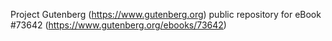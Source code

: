 Project Gutenberg (https://www.gutenberg.org) public repository for
eBook #73642 (https://www.gutenberg.org/ebooks/73642)
